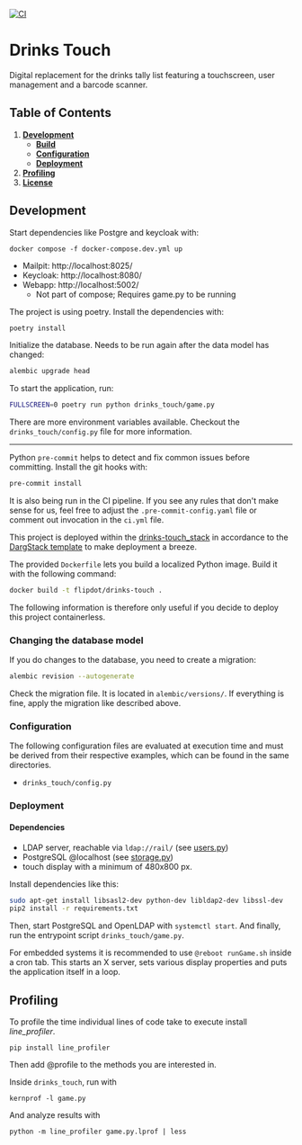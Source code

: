 [![CI](https://github.com/flipdot/drinks-touch/actions/workflows/ci.yml/badge.svg)](https://github.com/flipdot/drinks-touch/actions/workflows/ci.yml)

# Drinks Touch
Digital replacement for the drinks tally list featuring a touchscreen, user management and a barcode scanner.

## Table of Contents
1. **[Development](#development)**
    - **[Build](#build)**
    - **[Configuration](#configuration)**
    - **[Deployment](#deployment)**
1. **[Profiling](#profiling)**
1. **[License](#license)**

## Development

Start dependencies like Postgre and keycloak with:

```
docker compose -f docker-compose.dev.yml up
```

- Mailpit: http://localhost:8025/
- Keycloak: http://localhost:8080/
- Webapp: http://localhost:5002/
  - Not part of compose; Requires game.py to be running

The project is using poetry. Install the dependencies with:

```sh
poetry install
```

Initialize the database. Needs to be run again after the data model has changed:

```sh
alembic upgrade head
```

To start the application, run:

```sh
FULLSCREEN=0 poetry run python drinks_touch/game.py
```

There are more environment variables available. Checkout the `drinks_touch/config.py` file for more information.

---

Python `pre-commit` helps to detect and fix common issues before committing. Install the git hooks with:

```sh
pre-commit install
```

It is also being run in the CI pipeline. If you see any rules that don't make sense for us, feel free
to adjust the `.pre-commit-config.yaml` file or comment out invocation in the `ci.yml` file.

This project is deployed within the [drinks-touch_stack](https://github.com/flipdot/drinks-touch_stack/) in accordance to the [DargStack template](https://github.com/dargstack/dargstack_template/) to make deployment a breeze.

The provided `Dockerfile` lets you build a localized Python image. Build it with the following command:

```bash
docker build -t flipdot/drinks-touch .
```

The following information is therefore only useful if you decide to deploy this project containerless.

### Changing the database model

If you do changes to the database, you need to create a migration:

```sh
alembic revision --autogenerate
```

Check the migration file. It is located in `alembic/versions/`.
If everything is fine, apply the migration like described above.

### Configuration
The following configuration files are evaluated at execution time and must be derived from their respective examples, which can be found in the same directories.

- `drinks_touch/config.py`

### Deployment

#### Dependencies
- LDAP server, reachable via `ldap://rail/` (see [users.py](drinks_touch/users/users.py))
- PostgreSQL @localhost (see [storage.py](drinks_touch/database/storage.py))
- touch display with a minimum of 480x800 px.

Install dependencies like this:

```bash
sudo apt-get install libsasl2-dev python-dev libldap2-dev libssl-dev
pip2 install -r requirements.txt
```

Then, start PostgreSQL and OpenLDAP with `systemctl start`. And finally, run the entrypoint script `drinks_touch/game.py`.

For embedded systems it is recommended to use `@reboot runGame.sh` inside a cron tab.
This starts an X server, sets various display properties and puts the application itself in a loop.


## Profiling
To profile the time individual lines of code take to execute install *line_profiler*.

    pip install line_profiler

Then add @profile to the methods you are interested in.

Inside `drinks_touch`, run with

    kernprof -l game.py

And analyze results with

    python -m line_profiler game.py.lprof | less
